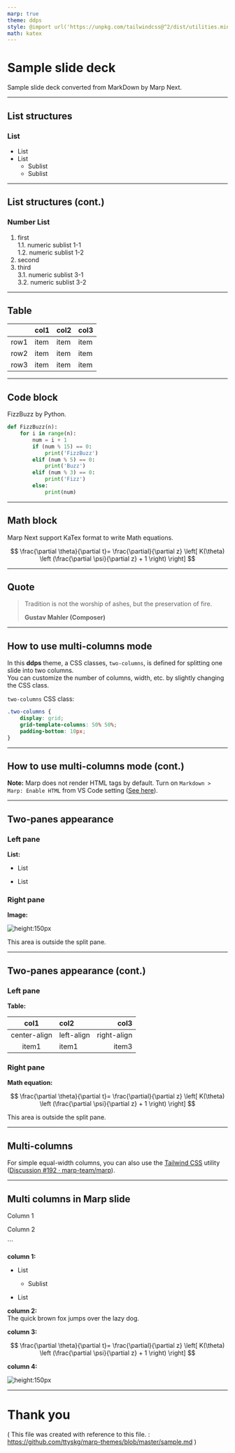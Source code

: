 ```yaml
---
marp: true
theme: ddps
style: @import url('https://unpkg.com/tailwindcss@^2/dist/utilities.min.css');
math: katex
---
```


<!-- _class: lead -->
# Sample slide deck

Sample slide deck converted from MarkDown by Marp Next.


---
<!-- paginate: true -->
## List structures

### List

* List
* List
  * Sublist
  * Sublist

<!-- footer: Title / 2023-xx-xx / 발표자 : Your name -->
---

## List structures (cont.)

### Number List

1. first  
1.1. numeric sublist 1-1  
1.2. numeric sublist 1-2
2. second
3. third  
3.1. numeric sublist 3-1  
3.2. numeric sublist 3-2

---

## Table

|      | col1 | col2 | col3 |
| ---- | ---- | ---- | ---- |
| row1 | item | item | item |
| row2 | item | item | item |
| row3 | item | item | item |

---

## Code block

FizzBuzz by Python.

```python
def FizzBuzz(n):
    for i in range(n):
        num = i + 1
        if (num % 15) == 0:
            print('FizzBuzz')
        elif (num % 5) == 0:
            print('Buzz')
        elif (num % 3) == 0:
            print('Fizz')
        else:
            print(num)
```

---

## Math block

Marp Next support KaTex format to write Math equations.

$$
\frac{\partial \theta}{\partial t}= \frac{\partial}{\partial z}
\left[ K(\theta) \left (\frac{\partial \psi}{\partial z} + 1 \right) \right]
$$

---

## Quote

> Tradition is not the worship of ashes,
> but the preservation of fire.
>
> **Gustav Mahler (Composer)**

---

## How to use multi-columns mode

In this **ddps** theme, a CSS classes, `two-columns`,
is defined for splitting one slide into two columns.  
You can customize the number of columns, width, etc. by slightly changing the CSS class.

<div class='two-columns'>
  <div>

`two-columns` CSS class:
  </div>
  <div>

```css
.two-columns {
    display: grid;
    grid-template-columns: 50% 50%;
    padding-bottom: 10px;
}
```

  </div>
  <div>

---

## How to use multi-columns mode (cont.)
**Note:** Marp does not render HTML tags by default.
Turn on `Markdown > Marp: Enable HTML` from VS Code setting
([See here](https://github.com/marp-team/marp/discussions/192#discussioncomment-1517399)).

---

## Two-panes appearance
<div class='two-columns'>
  <div>

### Left pane

**List:**

* List
* List

  </div>
  <div>

### Right pane

**Image:**

![height:150px](./assets/ddpslogo.png)

  </div>
</div>

This area is outside the split pane.

---

## Two-panes appearance (cont.)
<div class='two-columns'>
  <div>

### Left pane

**Table:**

| col1         | col2       | col3        |
| :----------: | :--------- | ----------: |
| center-align | left-align | right-align |
| item1        | item1      | item3       |

  </div>
  <div>

### Right pane



**Math equation:**

$$
\frac{\partial \theta}{\partial t}= \frac{\partial}{\partial z}
\left[ K(\theta) \left (\frac{\partial \psi}{\partial z} + 1 \right) \right]
$$
  </div>
</div>
This area is outside the split pane.

---

## Multi-columns

For simple equal-width columns, you can also use the
[Tailwind CSS](https://tailwindcss.com/) utility
([Discussion #192 · marp-team/marp](https://github.com/marp-team/marp/discussions/192)).

---

## Multi columns in Marp slide

<div class="grid grid-cols-2 gap-2">
<div>

Column 1

</div>
<div>

Column 2

</div>
</div>
```

<div class='grid grid-cols-4 gap-2'>
  <div>

**column 1:**  

* List
  * Sublist
* List

  </div>
  <div>

**column 2:**  
The quick brown fox jumps over the lazy dog.

  </div>
  <div>

**column 3:**  

$$
\frac{\partial \theta}{\partial t}= \frac{\partial}{\partial z}
\left[ K(\theta) \left (\frac{\partial \psi}{\partial z} + 1 \right) \right]
$$

  </div>
  <div>

**column 4:**  

![height:150px](./assets/ddpslogo.png)

  </div>
</div>

---
<!-- footer: ""-->
<!-- _class: lead -->
<!-- paginate: false -->

# Thank you
( This file was created with reference to this file.
 : https://github.com/ttyskg/marp-themes/blob/master/sample.md  )